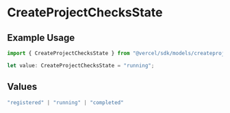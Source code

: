 # CreateProjectChecksState

## Example Usage

```typescript
import { CreateProjectChecksState } from "@vercel/sdk/models/createprojectop.js";

let value: CreateProjectChecksState = "running";
```

## Values

```typescript
"registered" | "running" | "completed"
```